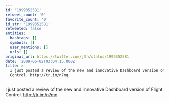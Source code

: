 ```yaml
---
id: '1999352581'
retweet_count: '0'
favorite_count: '0'
id_str: '1999352581'
retweeted: false
entities:
  hashtags: []
  symbols: []
  user_mentions: []
  urls: []
original_url: https://twitter.com/jth/status/1999352581
date: '2009-06-02T03:04:15.000Z'
title: >-
  I just posted a review of the new and innovative Dashboard version of Flight
  Control. http://tr.im/n7mq
---
```


I just posted a review of the new and innovative Dashboard version of Flight Control. http://tr.im/n7mq